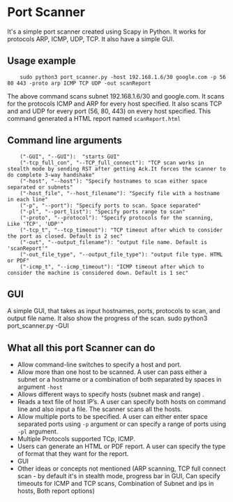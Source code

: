 # Port Scanner


It's a simple port scanner created using Scapy in Python. It works for protocols ARP, ICMP, UDP, TCP. It also have a simple GUI.

## Usage example
		sudo python3 port_scanner.py -host 192.168.1.6/30 google.com -p 56 80 443 -proto arp ICMP TCP UDP -out scanReport
The above command scans subnet 192.168.1.6/30 and google.com. It scans for the protocols ICMP and ARP for every host specified. It also scans TCP and and UDP for every port (56, 80, 443) on every host specified. This command generated a HTML report named `scanReport.html`
## Command line arguments 
		("-GUI", "--GUI"):  "starts GUI"
		("-tcp_full_con", "--TCP_full_connect"): "TCP scan works in stealth mode by sending RST after getting Ack.It forces the scanner to do complete 3-way handshake"		
		("-host", "--host"): "Specify hostnames to scan either space separated or subnets"
		("-host_file", "--host_filename"): "Specify file with a hostname in each line"
		("-p", "--port"): "Specify ports to scan. Space separated"
		("-pl", "--port_list"): "Specify ports range to scan"
		("-proto", "--protocol"): "Specify protocols for the scanning, Like 'TCP', 'UDP'"
		("-tcp_t", "--tcp_timeout"): "TCP timeout after which to consider the port as closed. Default is 2 sec"
		("-out", "--output_filename"): "output file name. Default is 'scanReport'"
		("-out_file_type", "--output_file_type"): "output file type. HTML or PDF"
		("-icmp_t", "--icmp_timeout"): "ICMP timeout after which to consider the machine is considered down. Default is 1 sec"
		

## GUI

A simple GUI, that takes as input hostnames, ports, protocols to scan, and output file name. It also show the progress of the scan. 
		sudo python3 port_scanner.py -GUI

## What all this port Scanner can do
- Allow command-line switches to specify a host and port.
 - Allow more than one host to be scanned. A user can pass either a subnet or a hostname or a combination of both separated by spaces in argument `-host`
 - Allows different ways to specify hosts (subnet mask and range) .
 - Reads a text file of host IP’s. A user can specify both hosts on command line and also input a file. The scanner scans all the hosts.
 - Allow multiple ports to be specified. A user can either enter space separated ports using `-p` argument or can specify a range of ports  using `-pl` argument.
 -  Multiple Protocols supported TCp, ICMP.
 -  Users can generate an HTML or PDF report. A user can specify the type of format that they want for the report. 
 - GUI 
 - Other ideas or concepts not mentioned  (ARP scanning, TCP full connect scan - by default it's in stealth mode, progress bar in GUI, Can specify timeouts for ICMP and TCP scans, Combination of Subnet and ips in hosts, Both report options)

